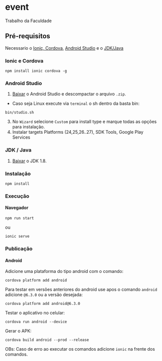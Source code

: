 # event
Trabalho da Faculdade

## Pré-requisitos

Necessario o [Ionic, Cordova](#ionic-e-cordova), [Android Studio](#android-studio) e o [JDK/Java](#jdk-java)
### Ionic e Cordova
```
npm install ionic cordova -g
```

### Android Studio 

1. [Baixar](https://developer.android.com/studio/index.html?hl=pt-br) o Android Studio e descompactar o arquivo `.zip`.
 - Caso seja Linux execute via `terminal` o sh dentro da basta bin: 
```
bin/studio.sh
```
3. No `Wizard` selecione `Custom` para install type e marque todas as opções para instalação.
4. Instalar targets Platforms (24,25,26..27), SDK Tools, Google Play Services

### JDK / Java

1. [Baixar](http://www.oracle.com/technetwork/java/javase/downloads/jdk8-downloads-2133151.html) o JDK 1.8.

### Instalação

```
npm install
```

### Execução


#### Navegador

```
npm run start
```
ou
```
ionic serve
```

### Publicação

#### Android

Adicione uma plataforma do tipo android com o comando:
```
cordova platform add android
```

Para testar em versões anteriores do android use apos o comando ```android``` adicione ```@6.3.0``` ou a versão desejada:
```
cordova platform add android@6.3.0
```

Testar o aplicativo no celular:
```
cordova run android --device
```

Gerar o APK:
```
cordova build android --prod --release
```

OBs: Caso de erro ao executar os comandos adicione ```ionic``` na frente dos comandos.
